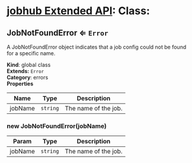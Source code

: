 # [jobhub Extended API](README.md): Class:

<a name="JobNotFoundError"></a>

## JobNotFoundError ⇐ <code>Error</code>
A JobNotFoundError object indicates that a job config
could not be found for a specific name.

**Kind**: global class  
**Extends:** <code>Error</code>  
**Category**: errors  
**Properties**

| Name | Type | Description |
| --- | --- | --- |
| jobName | <code>string</code> | The name of the job. |

<a name="new_JobNotFoundError_new"></a>

### new JobNotFoundError(jobName)

| Param | Type | Description |
| --- | --- | --- |
| jobName | <code>string</code> | The name of the job. |

